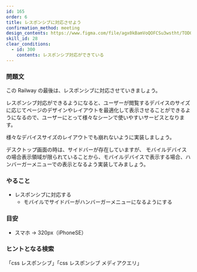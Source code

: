 ```yaml
---
id: 165
order: 6
title: レスポンシブに対応させよう
confirmation_method: meeting
design_contents: https://www.figma.com/file/agx0kBamVoQOFCSu3wstht/TODO_app?node-id=0%3A1
skill_id: 28
clear_conditions:
  - id: 300
    contents: レスポンシブ対応ができている
---
```


### 問題文

この Railway の最後は、レスポンシブに対応させていきましょう。

レスポンシブ対応ができるようになると、ユーザーが閲覧するデバイスのサイズに応じてページのデザインやレイアウトを最適化して表示させることができるようになるので、ユーザーにとって様々なシーンで使いやすいサービスとなります。

様々なデバイスサイズのレイアウトでも崩れないように実装しましょう。

デスクトップ画面の時は、サイドバーが存在していますが、
モバイルデバイスの場合表示領域が限られていることから、モバイルデバイスで表示する場合、ハンバーガーメニューでの表示となるよう実装してみましょう。

### やること

- レスポンシブに対応する
  - モバイルでサイドバーがハンバーガーメニューになるようにする

### 目安

- スマホ → 320px（iPhoneSE）

### ヒントとなる検索

「css レスポンシブ」「css レスポンシブ メディアクエリ」
